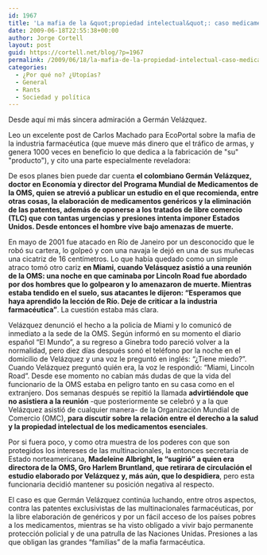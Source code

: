 ```yaml
---
id: 1967
title: 'La mafia de la &quot;propiedad intelectual&quot;: caso medicamentos'
date: 2009-06-18T22:55:38+00:00
author: Jorge Cortell
layout: post
guid: https://cortell.net/blog/?p=1967
permalink: /2009/06/18/la-mafia-de-la-propiedad-intelectual-caso-medicamentos/
categories:
  - ¿Por qué no? ¿Utopías?
  - General
  - Rants
  - Sociedad y polí­tica
---
```

Desde aquí mi más sincera admiración a Germán Velázquez.

Leo un excelente post de Carlos Machado para EcoPortal sobre la mafia de la industria farmacéutica (que mueve más dinero que el tráfico de armas, y genera 1000 veces en beneficio lo que dedica a la fabricación de "su" "producto"), y cito una parte especialmente reveladora:

De esos planes bien puede dar cuenta **el colombiano Germán Velázquez, doctor en Economía y director del Programa Mundial de Medicamentos de la OMS, quien se atrevió a publicar un estudio en el que recomienda, entre otras cosas, la elaboración de medicamentos genéricos y la eliminación de las patentes, además de oponerse a los tratados de libre comercio (TLC) que con tantas urgencias y presiones intenta imponer Estados Unidos. Desde entonces el hombre vive bajo amenazas de muerte.**

En mayo de 2001 fue atacado en Río de Janeiro por un desconocido que le robó su cartera, lo golpeó y con una navaja le dejó en una de sus muñecas una cicatriz de 16 centímetros. Lo que había quedado como un simple atraco tomó otro cariz **en Miami, cuando Velásquez asistió a una reunión de la OMS: una noche en que caminaba por Lincoln Road fue abordado por dos hombres que lo golpearon y lo amenazaron de muerte. Mientras estaba tendido en el suelo, sus atacantes le dijeron: “Esperamos que haya aprendido la lección de Río. Deje de criticar a la industria farmacéutica”**. La cuestión estaba más clara.

Velázquez denunció el hecho a la policía de Miami y lo comunicó de inmediato a la sede de la OMS. Según informó en su momento el diario español “El Mundo”, a su regreso a Ginebra todo pareció volver a la normalidad, pero diez días después sonó el teléfono por la noche en el domicilio de Velázquez y una voz le preguntó en inglés: “¿Tiene miedo?”. Cuando Velázquez preguntó quién era, la voz le respondió: “Miami, Lincoln Road”. Desde ese momento no cabían más dudas de que la vida del funcionario de la OMS estaba en peligro tanto en su casa como en el extranjero. Dos semanas después se repitió la llamada **advirtiéndole que no asistiera a la reunión** -que posteriormente se celebró y a la que Velázquez asistió de cualquier manera- de la Organización Mundial de Comercio (OMC), **para discutir sobre la relación entre el derecho a la salud y la propiedad intelectual de los medicamentos esenciales**.

Por si fuera poco, y como otra muestra de los poderes con que son protegidos los intereses de las multinacionales, la entonces secretaria de Estado norteamericana, **Madeleine Albright, le “sugirió” a quien era directora de la OMS, Gro Harlem Bruntland, que retirara de circulación el estudio elaborado por Velázquez y, más aún, que lo despidiera**, pero esta funcionaria decidió mantener su posición negativa al respecto.

El caso es que Germán Velázquez continúa luchando, entre otros aspectos, contra las patentes exclusivistas de las multinacionales farmacéuticas, por la libre elaboración de genéricos y por un fácil acceso de los países pobres a los medicamentos, mientras se ha visto obligado a vivir bajo permanente protección policial y de una patrulla de las Naciones Unidas. Presiones a las que obligan las grandes “familias” de la mafia farmacéutica.